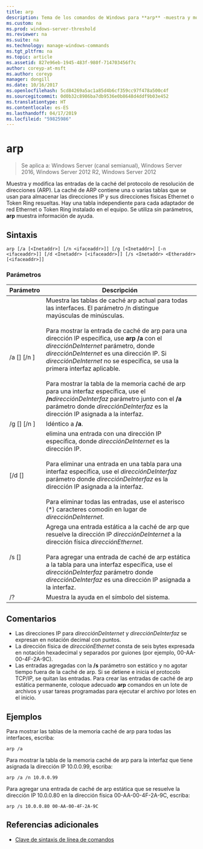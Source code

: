 ```yaml
---
title: arp
description: Tema de los comandos de Windows para **arp** -muestra y modifica las entradas de la caché de protocolo de resolución (de direcciones arp) dirección utilizada para almacenar las direcciones IP y sus direcciones físicas resueltos.
ms.custom: na
ms.prod: windows-server-threshold
ms.reviewer: na
ms.suite: na
ms.technology: manage-windows-commands
ms.tgt_pltfrm: na
ms.topic: article
ms.assetid: 827e96eb-1945-483f-980f-714703456f7c
author: coreyp-at-msft
ms.author: coreyp
manager: dongill
ms.date: 10/16/2017
ms.openlocfilehash: 5cd84269a5ac1a85d4b6cf359cc97f478a500c4f
ms.sourcegitcommit: 0d0b32c8986ba7db9536e0b8648d4ddf9b03e452
ms.translationtype: HT
ms.contentlocale: es-ES
ms.lasthandoff: 04/17/2019
ms.locfileid: "59825986"
---
```

# <a name="arp"></a>arp

>Se aplica a: Windows Server (canal semianual), Windows Server 2016, Windows Server 2012 R2, Windows Server 2012

Muestra y modifica las entradas de la caché del protocolo de resolución de direcciones (ARP). La caché de ARP contiene una o varias tablas que se usan para almacenar las direcciones IP y sus direcciones físicas Ethernet o Token Ring resueltas. Hay una tabla independiente para cada adaptador de red Ethernet o Token Ring instalado en el equipo. Se utiliza sin parámetros, **arp** muestra información de ayuda.
## <a name="syntax"></a>Sintaxis
```
arp [/a [<Inetaddr>] [/n <ifaceaddr>]] [/g [<Inetaddr>] [-n <ifaceaddr>]] [/d <Inetaddr> [<ifaceaddr>]] [/s <Inetaddr> <Etheraddr> [<ifaceaddr>]]
```
### <a name="parameters"></a>Parámetros
|Parámetro|Descripción|
|-------|--------|
|/a [<Inetaddr>] [/n <ifaceaddr>]|Muestra las tablas de caché arp actual para todas las interfaces. El parámetro /n distingue mayúsculas de minúsculas.<br /><br />Para mostrar la entrada de caché de arp para una dirección IP específica, use **arp /a** con el *direcciónDeInternet* parámetro, donde *direcciónDeInternet* es una dirección IP. Si *direcciónDeInternet* no se especifica, se usa la primera interfaz aplicable.<br /><br />Para mostrar la tabla de la memoria caché de arp para una interfaz específica, use el **/n***direcciónDeInterfaz* parámetro junto con el **/a** parámetro donde *direcciónDeInterfaz* es la dirección IP asignada a la interfaz.|
|/g [<Inetaddr>] [/n <ifaceaddr>]|Idéntico a **/a**.|
|[/d <Inetaddr> [<ifaceaddr>]|elimina una entrada con una dirección IP específica, donde *direcciónDeInternet* es la dirección IP.<br /><br />Para eliminar una entrada en una tabla para una interfaz específica, use el *direcciónDeInterfaz* parámetro donde *direcciónDeInterfaz* es la dirección IP asignada a la interfaz.<br /><br />Para eliminar todas las entradas, use el asterisco (\*) caracteres comodín en lugar de *direcciónDeInternet*.|
|/s <Inetaddr> <Etheraddr> [<ifaceaddr>]|Agrega una entrada estática a la caché de arp que resuelve la dirección IP *direcciónDeInternet* a la dirección física *direcciónEthernet*.<br /><br />Para agregar una entrada de caché de arp estática a la tabla para una interfaz específica, use el *direcciónDeInterfaz* parámetro donde *direcciónDeInterfaz* es una dirección IP asignada a la interfaz.|
|/?|Muestra la ayuda en el símbolo del sistema.|
## <a name="remarks"></a>Comentarios
-   Las direcciones IP para *direcciónDeInternet* y *direcciónDeInterfaz* se expresan en notación decimal con puntos.
-   La dirección física de *direcciónEthernet* consta de seis bytes expresada en notación hexadecimal y separados por guiones (por ejemplo, 00-AA-00-4F-2A-9C).
-   Las entradas agregadas con la **/s** parámetro son estático y no agotar tiempo fuera de la caché de arp. Si se detiene e inicia el protocolo TCP/IP, se quitan las entradas. Para crear las entradas de caché de arp estática permanente, coloque adecuado **arp** comandos en un lote de archivos y usar tareas programadas para ejecutar el archivo por lotes en el inicio.
## <a name="BKMK_Examples"></a>Ejemplos
Para mostrar las tablas de la memoria caché de arp para todas las interfaces, escriba:
```
arp /a
```
Para mostrar la tabla de la memoria caché de arp para la interfaz que tiene asignada la dirección IP 10.0.0.99, escriba:
```
arp /a /n 10.0.0.99
```
Para agregar una entrada de caché de arp estática que se resuelve la dirección IP 10.0.0.80 en la dirección física 00-AA-00-4F-2A-9C, escriba:
```
arp /s 10.0.0.80 00-AA-00-4F-2A-9C 
```
## <a name="additional-references"></a>Referencias adicionales
-   [Clave de sintaxis de línea de comandos](command-line-syntax-key.md)
